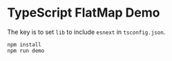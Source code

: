TypeScript FlatMap Demo
=======================

The key is to set `lib` to include `esnext` in `tsconfig.json`.

```
npm install
npm run demo
```


